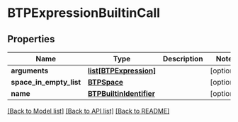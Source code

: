 # BTPExpressionBuiltinCall

## Properties
Name | Type | Description | Notes
------------ | ------------- | ------------- | -------------
**arguments** | [**list[BTPExpression]**](BTPExpression.md) |  | [optional] 
**space_in_empty_list** | [**BTPSpace**](BTPSpace.md) |  | [optional] 
**name** | [**BTPBuiltinIdentifier**](BTPBuiltinIdentifier.md) |  | [optional] 

[[Back to Model list]](../README.md#documentation-for-models) [[Back to API list]](../README.md#documentation-for-api-endpoints) [[Back to README]](../README.md)



